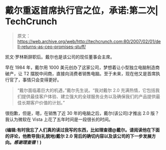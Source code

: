 # 戴尔重返首席执行官之位，承诺:第二次| TechCrunch

> 原文：<https://web.archive.org/web/http://techcrunch.com:80/2007/02/01/dell-returns-as-ceo-promises-stuff/>

凯文·罗林斯辞职后。戴尔也是该公司的现任董事会主席。

早在 1984 年，戴尔用 1000 美元创办了这家公司，梦想着让小型独立电脑制造商破产，让 T2 摆脱中间商，直接向消费者销售电脑。至于未来，现在他又是首席执行官了，事情只会变得更好。

> “戴尔面临着巨大的机遇，”戴尔先生说。“我对戴尔 2.0 充满热情，它包括我们提供最佳客户体验、建立强大的全球服务业务以及确保我们的产品提供最佳长期客户价值的计划。”

很抱歉，但是，嗯，在销售了近 30 年的电脑之后，戴尔(该公司)才推出 2.0 版？我认为微软在 Vista 上花了五年时间是一段很长的时间。

**(编辑:有时我忘了人们真的读过我写的东西，比如理查德@戴尔。请阅读他在下面的评论，他教导我(礼貌地)戴尔 2.0 背后的确切内容以及该公司的下一步发展方向。*感谢理查德*！)**